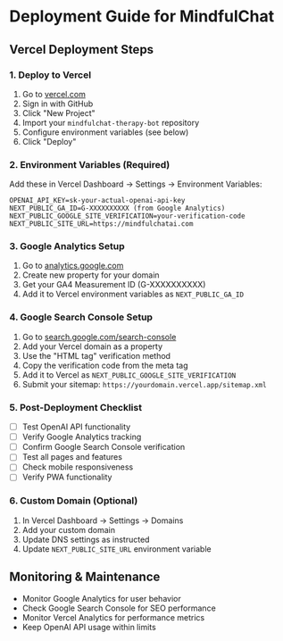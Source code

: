 # Deployment Guide for MindfulChat

## Vercel Deployment Steps

### 1. Deploy to Vercel
1. Go to [vercel.com](https://vercel.com)
2. Sign in with GitHub
3. Click "New Project"
4. Import your `mindfulchat-therapy-bot` repository
5. Configure environment variables (see below)
6. Click "Deploy"

### 2. Environment Variables (Required)
Add these in Vercel Dashboard → Settings → Environment Variables:

```
OPENAI_API_KEY=sk-your-actual-openai-api-key
NEXT_PUBLIC_GA_ID=G-XXXXXXXXXX (from Google Analytics)
NEXT_PUBLIC_GOOGLE_SITE_VERIFICATION=your-verification-code
NEXT_PUBLIC_SITE_URL=https://mindfulchatai.com
```

### 3. Google Analytics Setup
1. Go to [analytics.google.com](https://analytics.google.com)
2. Create new property for your domain
3. Get your GA4 Measurement ID (G-XXXXXXXXXX)
4. Add it to Vercel environment variables as `NEXT_PUBLIC_GA_ID`

### 4. Google Search Console Setup
1. Go to [search.google.com/search-console](https://search.google.com/search-console)
2. Add your Vercel domain as a property
3. Use the "HTML tag" verification method
4. Copy the verification code from the meta tag
5. Add it to Vercel as `NEXT_PUBLIC_GOOGLE_SITE_VERIFICATION`
6. Submit your sitemap: `https://yourdomain.vercel.app/sitemap.xml`

### 5. Post-Deployment Checklist
- [ ] Test OpenAI API functionality
- [ ] Verify Google Analytics tracking
- [ ] Confirm Google Search Console verification
- [ ] Test all pages and features
- [ ] Check mobile responsiveness
- [ ] Verify PWA functionality

### 6. Custom Domain (Optional)
1. In Vercel Dashboard → Settings → Domains
2. Add your custom domain
3. Update DNS settings as instructed
4. Update `NEXT_PUBLIC_SITE_URL` environment variable

## Monitoring & Maintenance
- Monitor Google Analytics for user behavior
- Check Google Search Console for SEO performance
- Monitor Vercel Analytics for performance metrics
- Keep OpenAI API usage within limits
